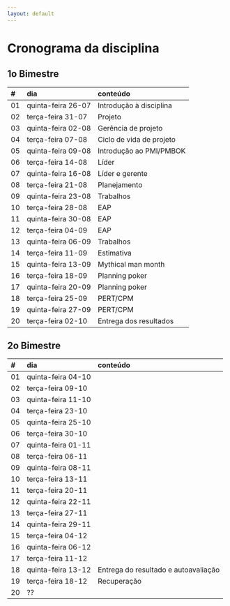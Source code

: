 ```yaml
---
layout: default
---
```



# [](#header-1) Cronograma da disciplina

## [](#header-2) 1o Bimestre

| \# | dia | conteúdo |
| :--- | :--- | :--- |
| 01 | quinta-feira 26-07 | Introdução à disciplina |
| 02 | terça-feira  31-07 | Projeto |
| 03 | quinta-feira 02-08 | Gerência de projeto |
| 04 | terça-feira  07-08 | Ciclo de vida de projeto |
| 05 | quinta-feira 09-08 | Introdução ao PMI/PMBOK |
| 06 | terça-feira  14-08 | Líder |
| 07 | quinta-feira 16-08 | Líder e gerente |
| 08 | terça-feira  21-08 | Planejamento |
| 09 | quinta-feira 23-08 | Trabalhos |
| 10 | terça-feira  28-08 | EAP |
| 11 | quinta-feira 30-08 | EAP |
| 12 | terça-feira  04-09 | EAP |
| 13 | quinta-feira 06-09 | Trabalhos |
| 14 | terça-feira  11-09 | Estimativa |
| 15 | quinta-feira 13-09 | Mythical man month |
| 16 | terça-feira  18-09 | Planning poker |
| 17 | quinta-feira 20-09 | Planning poker |
| 18 | terça-feira  25-09 | PERT/CPM |
| 19 | quinta-feira 27-09 | PERT/CPM |
| 20 | terça-feira  02-10 | Entrega dos resultados |


## [](#header-2) 2o Bimestre

| \# | dia | conteúdo |
| :--- | :--- | :--- |
| 01 | quinta-feira 04-10 |  |
| 02 | terça-feira  09-10 |  |
| 03 | quinta-feira 11-10 |  |
| 04 | terça-feira  23-10 |  |
| 05 | quinta-feira 25-10 |  |
| 06 | terça-feira  30-10 |  |
| 07 | quinta-feira 01-11 |  |
| 08 | terça-feira  06-11 |  |
| 09 | quinta-feira 08-11 |  |
| 10 | terça-feira  13-11 |  |
| 11 | terça-feira  20-11 |  |
| 12 | quinta-feira 22-11 |  |
| 13 | terça-feira  27-11 |  |
| 14 | quinta-feira 29-11 |  |
| 15 | terça-feira  04-12 |  |
| 16 | quinta-feira 06-12 |  |
| 17 | terça-feira  11-12 |  |
| 18 | quinta-feira 13-12 | Entrega do resultado e autoavaliação |
| 19 | terça-feira  18-12 | Recuperação |
| 20 | ?? |  |

